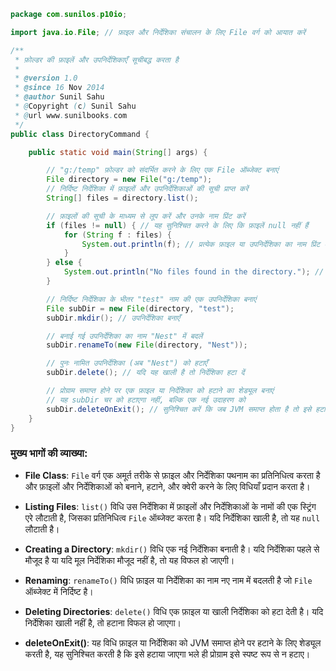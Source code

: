 ```java
package com.sunilos.p10io;

import java.io.File; // फ़ाइल और निर्देशिका संचालन के लिए File वर्ग को आयात करें

/**
 * फ़ोल्डर की फ़ाइलें और उपनिर्देशिकाएँ सूचीबद्ध करता है
 * 
 * @version 1.0
 * @since 16 Nov 2014
 * @author Sunil Sahu
 * @Copyright (c) Sunil Sahu
 * @url www.sunilbooks.com
 */
public class DirectoryCommand {

    public static void main(String[] args) {

        // "g:/temp" फ़ोल्डर को संदर्भित करने के लिए एक File ऑब्जेक्ट बनाएं
        File directory = new File("g:/temp");
        // निर्दिष्ट निर्देशिका में फ़ाइलों और उपनिर्देशिकाओं की सूची प्राप्त करें
        String[] files = directory.list();

        // फ़ाइलों की सूची के माध्यम से लूप करें और उनके नाम प्रिंट करें
        if (files != null) { // यह सुनिश्चित करने के लिए कि फ़ाइलें null नहीं हैं
            for (String f : files) {
                System.out.println(f); // प्रत्येक फ़ाइल या उपनिर्देशिका का नाम प्रिंट करें
            }
        } else {
            System.out.println("No files found in the directory."); // निर्देशिका खाली है
        }

        // निर्दिष्ट निर्देशिका के भीतर "test" नाम की एक उपनिर्देशिका बनाएं
        File subDir = new File(directory, "test");
        subDir.mkdir(); // उपनिर्देशिका बनाएँ

        // बनाई गई उपनिर्देशिका का नाम "Nest" में बदलें
        subDir.renameTo(new File(directory, "Nest"));

        // पुनः नामित उपनिर्देशिका (अब "Nest") को हटाएँ
        subDir.delete(); // यदि यह खाली है तो निर्देशिका हटा दें

        // प्रोग्राम समाप्त होने पर एक फ़ाइल या निर्देशिका को हटाने का शेड्यूल बनाएं
        // यह subDir चर को हटाएगा नहीं, बल्कि एक नई उदाहरण को
        subDir.deleteOnExit(); // सुनिश्चित करें कि जब JVM समाप्त होता है तो इसे हटा दिया जाएगा
    }
}
```

### मुख्य भागों की व्याख्या:

- **File Class**: `File` वर्ग एक अमूर्त तरीके से फ़ाइल और निर्देशिका पथनाम का प्रतिनिधित्व करता है और फ़ाइलों और निर्देशिकाओं को बनाने, हटाने, और क्वेरी करने के लिए विधियाँ प्रदान करता है।

- **Listing Files**: `list()` विधि उस निर्देशिका में फ़ाइलों और निर्देशिकाओं के नामों की एक स्ट्रिंग एरे लौटाती है, जिसका प्रतिनिधित्व `File` ऑब्जेक्ट करता है। यदि निर्देशिका खाली है, तो यह `null` लौटाती है।

- **Creating a Directory**: `mkdir()` विधि एक नई निर्देशिका बनाती है। यदि निर्देशिका पहले से मौजूद है या यदि मूल निर्देशिका मौजूद नहीं है, तो यह विफल हो जाएगी।

- **Renaming**: `renameTo()` विधि फ़ाइल या निर्देशिका का नाम नए नाम में बदलती है जो `File` ऑब्जेक्ट में निर्दिष्ट है।

- **Deleting Directories**: `delete()` विधि एक फ़ाइल या खाली निर्देशिका को हटा देती है। यदि निर्देशिका खाली नहीं है, तो हटाना विफल हो जाएगा।

- **deleteOnExit()**: यह विधि फ़ाइल या निर्देशिका को JVM समाप्त होने पर हटाने के लिए शेड्यूल करती है, यह सुनिश्चित करती है कि इसे हटाया जाएगा भले ही प्रोग्राम इसे स्पष्ट रूप से न हटाए।
